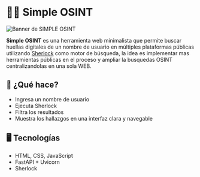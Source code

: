 # 🕵️‍♂️ Simple OSINT

![Banner de SIMPLE OSINT](assets/captura.png)


**Simple OSINT** es una herramienta web minimalista que permite buscar huellas digitales de un nombre de usuario en múltiples plataformas públicas utilizando [Sherlock](https://github.com/sherlock-project/sherlock) como motor de búsqueda, la idea es implementar mas herramientas públicas en el proceso y ampliar la busquedas OSINT centralizandolas en una sola WEB.

## 🔎 ¿Qué hace?

- Ingresa un nombre de usuario
- Ejecuta Sherlock 
- Filtra los resultados 
- Muestra los hallazgos en una interfaz clara y navegable

## 🖥️ Tecnologías

-  HTML, CSS, JavaScript
-  FastAPI + Uvicorn
-  Sherlock

